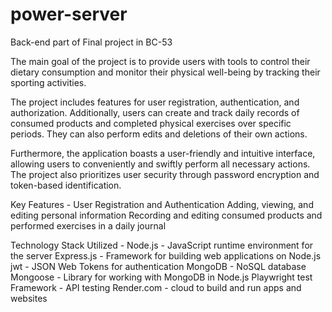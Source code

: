 # power-server
Back-end part of Final project in BC-53

The main goal of the project is to provide users with tools to control their dietary consumption and monitor their physical well-being by tracking their sporting activities.

The project includes features for user registration, authentication, and authorization. Additionally, users can create and track daily records of consumed products and completed physical exercises over specific periods. They can also perform edits and deletions of their own actions.

Furthermore, the application boasts a user-friendly and intuitive interface, allowing users to conveniently and swiftly perform all necessary actions. The project also prioritizes user security through password encryption and token-based identification.

Key Features - 
User Registration and Authentication
Adding, viewing, and editing personal information
Recording and editing consumed products and performed exercises in a daily journal

Technology Stack Utilized - 
Node.js - JavaScript runtime environment for the server
Express.js - Framework for building web applications on Node.js
jwt - JSON Web Tokens for authentication
MongoDB - NoSQL database
Mongoose - Library for working with MongoDB in Node.js
Playwright test Framework - API testing
Render.com - cloud to build and run apps and websites

